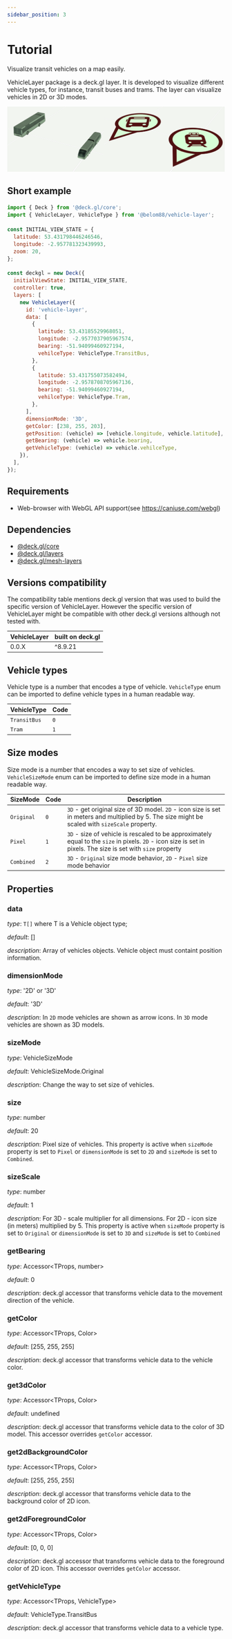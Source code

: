 ```yaml
---
sidebar_position: 3
---
```


# Tutorial

Visualize transit vehicles on a map easily.

VehicleLayer package is a deck.gl layer. It is developed to visualize different vehicle types, for instance, transit buses and trams. The layer can visualize vehicles in 2D or 3D modes.

![Demo image](https://raw.githubusercontent.com/belom88/visgl/main/packages/vehicle-layer/images/demo.png)

## Short example

```javascript
import { Deck } from '@deck.gl/core';
import { VehicleLayer, VehicleType } from '@belom88/vehicle-layer';

const INITIAL_VIEW_STATE = {
  latitude: 53.431798446246546,
  longitude: -2.957781323439993,
  zoom: 20,
};

const deckgl = new Deck({
  initialViewState: INITIAL_VIEW_STATE,
  controller: true,
  layers: [
    new VehicleLayer({
      id: 'vehicle-layer',
      data: [
        {
          latitude: 53.43185529968051,
          longitude: -2.9577037905967574,
          bearing: -51.94099460927194,
          vehilceType: VehicleType.TransitBus,
        },
        {
          latitude: 53.431755073582494,
          longitude: -2.9578708705967136,
          bearing: -51.94099460927194,
          vehilceType: VehicleType.Tram,
        },
      ],
      dimensionMode: '3D',
      getColor: [238, 255, 203],
      getPosition: (vehicle) => [vehicle.longitude, vehicle.latitude],
      getBearing: (vehicle) => vehicle.bearing,
      getVehicleType: (vehicle) => vehicle.vehilceType,
    }),
  ],
});
```

## Requirements

- Web-browser with WebGL API support(see https://caniuse.com/webgl)

## Dependencies

- [@deck.gl/core](https://www.npmjs.com/package/@deck.gl/core)
- [@deck.gl/layers](https://www.npmjs.com/package/@deck.gl/layers)
- [@deck.gl/mesh-layers](https://www.npmjs.com/package/@deck.gl/mesh-layers)

## Versions compatibility

The compatibility table mentions deck.gl version that was used to build the specific version of VehicleLayer. However the specific version of VehicleLayer might be compatible with other deck.gl versions although not tested with.

| VehicleLayer | built on deck.gl |
| ------------ | ---------------- |
| 0.0.X        | ^8.9.21          |

## Vehicle types

Vehicle type is a number that encodes a type of vehicle. `VehicleType` enum can be imported to define vehicle types in a human readable way.

| VehicleType  | Code |
| ------------ | ---- |
| `TransitBus` | `0`  |
| `Tram`       | `1`  |

## Size modes

Size mode is a number that encodes a way to set size of vehicles. `VehicleSizeMode` enum can be imported to define size mode in a human readable way.

| SizeMode   | Code | Description                                                                                                                                                   |
| ---------- | ---- | ------------------------------------------------------------------------------------------------------------------------------------------------------------- |
| `Original` | `0`  | `3D` - get original size of 3D model. `2D` - icon size is set in meters and multiplied by 5. The size might be scaled with `sizeScale` property.              |
| `Pixel`    | `1`  | `3D` - size of vehicle is rescaled to be approximately equal to the `size` in pixels. `2D` - icon size is set in pixels. The size is set with `size` property |
| `Combined` | `2`  | `3D` - `Original` size mode behavior, `2D` - `Pixel` size mode behavior                                                                                       |

## Properties

### data

_type_: `T[]` where T is a Vehicle object type;

_default_: []

_description_: Array of vehicles objects. Vehicle object must containt position information.

### dimensionMode

_type_: '2D' or '3D'

_default_: '3D'

_description_: In `2D` mode vehicles are shown as arrow icons. In `3D` mode vehicles are shown as 3D models.

### sizeMode

_type_: VehicleSizeMode

_default_: VehicleSizeMode.Original

_description_: Change the way to set size of vehicles.

### size

_type_: number

_default_: 20

_description_: Pixel size of vehicles. This property is active when `sizeMode` property is set to `Pixel` or `dimensionMode` is set to `2D` and `sizeMode` is set to `Combined`.

### sizeScale

_type_: number

_default_: 1

_description_: For 3D - scale multiplier for all dimensions. For 2D - icon size (in meters) multiplied by 5. This property is active when `sizeMode` property is set to `Original` or `dimensionMode` is set to `3D` and `sizeMode` is set to `Combined`

### getBearing

_type_: Accessor<TProps, number>

_default_: 0

_description_: deck.gl accessor that transforms vehicle data to the movement direction of the vehicle.

### getColor

_type_: Accessor<TProps, Color>

_default_: [255, 255, 255]

_description_: deck.gl accessor that transforms vehicle data to the vehicle color.

### get3dColor

_type_: Accessor<TProps, Color>

_default_: undefined

_description_: deck.gl accessor that transforms vehicle data to the color of 3D model. This accessor overrides `getColor` accessor.

### get2dBackgroundColor

_type_: Accessor<TProps, Color>

_default_: [255, 255, 255]

_description_: deck.gl accessor that transforms vehicle data to the background color of 2D icon.

### get2dForegroundColor

_type_: Accessor<TProps, Color>

_default_: [0, 0, 0]

_description_: deck.gl accessor that transforms vehicle data to the foreground color of 2D icon. This accessor overrides `getColor` accessor.

### getVehicleType

_type_: Accessor<TProps, VehicleType>

_default_: VehicleType.TransitBus

_description_: deck.gl accessor that transforms vehicle data to a vehicle type.
